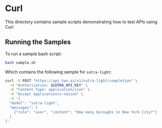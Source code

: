 # Curl

This directory contains sample scripts demonstrating how to test APIs using Curl

## Running the Samples

To run a sample bash script:
  ```bash
  bash sample.sh
  ```
  
Which contains the following sample for `sutra-light`:
  ```bash
  curl -X POST "https://api.two.ai/v1/sutra-light/completion" \
    -H "Authorization: $SUTRA_API_KEY" \
    -H "Content-Type: application/json" \
    -H "Accept application/x-ndjson" \
    -d '{
    "model": "sutra-light",
    "messages": [
      {"role": "user", "content": "How many boroughs in New York City?"}
    ]
  }'
  ```
  
